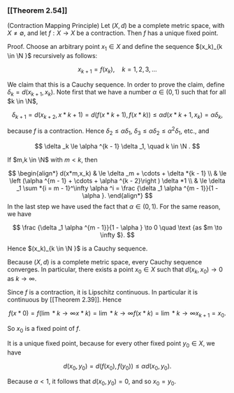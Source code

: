 ### [[Theorem 2.54]]

(Contraction Mapping Principle) Let $(X,d)$ be a complete metric space, with $X\neq \emptyset$, and let $f : X \to X$ be a contraction. Then $f$ has a unique fixed point.

Proof. Choose an arbitrary point $x_1 \in X$ and define the sequence $(x_k)_{k \in \N }$ recursively as follows:

$$ x_{k + 1} = f(x_k), \quad k = 1,2,3,\ldots $$

We claim that this is a Cauchy sequence. In order to prove the claim, define $\delta _k = d(x_{k + 1},x_k)$. Note first that we have a number $\alpha \in (0,1)$ such that for all $k \in \N$,

$$ \delta _{k +1} = d(x_{k + 2},x*{k + 1}) = d(f(x*{k + 1}),f(x*k)) \le \alpha d(x*{k+ 1},x_k) = \alpha \delta _k, $$

because $f$ is a contraction. Hence $\delta _2 \le \alpha \delta _1$, $\delta _3 \le \alpha \delta _2 \le \alpha ^2 \delta _1$, etc., and

$$ \delta _k \le \alpha ^{k - 1} \delta _1, \quad k \in \N . $$

If $m,k \in \N$ with $m < k$, then



$$ \begin{align*} d(x*m,x_k) & \le \delta _m + \cdots + \delta *{k - 1} \\ & \le \left (\alpha ^{m - 1} + \cdots + \alpha ^{k - 2}\right ) \delta *1 \\ & \le \delta _1 \sum *{i = m - 1}^\infty \alpha ^i = \frac {\delta _1 \alpha ^{m - 1}}{1 - \alpha }. \end{align*} $$ In the last step we have used the fact that $\alpha \in (0,1)$. For the same reason, we have

$$ \frac {\delta _1 \alpha ^{m - 1}}{1 - \alpha } \to 0 \quad \text {as $m \to \infty $}. $$

Hence $(x_k)_{k \in \N }$ is a Cauchy sequence.

Because $(X,d)$ is a complete metric space, every Cauchy sequence converges. In particular, there exists a point $x_0 \in X$ such that $d(x_k,x_0)\to 0$ as $k \to \infty$.

Since $f$ is a contraction, it is Lipschitz continuous. In particular it is continuous by [[Theorem 2.39]]. Hence

$$ f(x*0) = f\left (\lim *{k \to \infty } x*k\right ) = \lim *{k \to \infty } f(x*k) = \lim *{k \to \infty } x_{k + 1} = x_0. $$

So $x_0$ is a fixed point of $f$.

It is a unique fixed point, because for every other fixed point $y_0 \in X$, we have

$$ d(x_0,y_0) = d(f(x_0),f(y_0)) \le \alpha d(x_0,y_0). $$

Because $\alpha < 1$, it follows that $d(x_0,y_0) = 0$, and so $x_0 = y_0$.